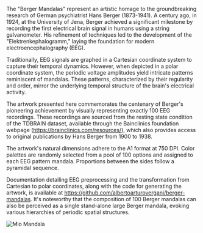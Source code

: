 The "Berger Mandalas" represent an artistic homage to the groundbreaking research of German psychiatrist Hans Berger (1873-1941). A century ago, in 1924, at the University of Jena, Berger achieved a significant milestone by recording the first electrical brain signal in humans using a string galvanometer. His refinement of techniques led to the development of the "Elektrenkephalogramm," laying the foundation for modern electroencephalography (EEG).

Traditionally, EEG signals are graphed in a Cartesian coordinate system to capture their temporal dynamics. However, when depicted in a polar coordinate system, the periodic voltage amplitudes yield intricate patterns reminiscent of mandalas. These patterns, characterized by their regularity and order, mirror the underlying temporal structure of the brain's electrical activity.

The artwork presented here commemorates the centenary of Berger's pioneering achievement by visually representing exactly 100 EEG recordings. These recordings are sourced from the resting state condition of the TDBRAIN dataset, available through the Bainclinics foundation webpage (https://brainclinics.com/resources/), which also provides access to original publications by Hans Berger from 1900 to 1938.

The artwork's natural dimensions adhere to the A1 format at 750 DPI. Color palettes are randomly selected from a pool of 100 options and assigned to each EEG pattern mandala. Proportions between the sides follow a pyramidal sequence.

Documentation detailing EEG preprocessing and the transformation from Cartesian to polar coordinates, along with the code for generating the artwork, is available at https://github.com/albertoarturovergani/berger-mandalas. It's noteworthy that the composition of 100 Berger mandalas can also be perceived as a single stand-alone large Berger mandala, evoking various hierarchies of periodic spatial structures.

![Mio Mandala](./berger-mandalas-artwork/20240414125457_100.png)
